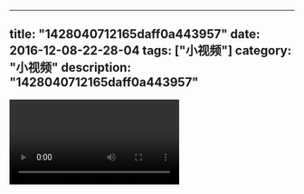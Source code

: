 
---
title: "1428040712165daff0a443957"
date: 2016-12-08-22-28-04
tags: ["小视频"]
category: "小视频"
description: "1428040712165daff0a443957"
---
<video src="http://ohtsqip0g.bkt.clouddn.com/1428040712165daff0a443957.mp4" controls="controls"></video>
